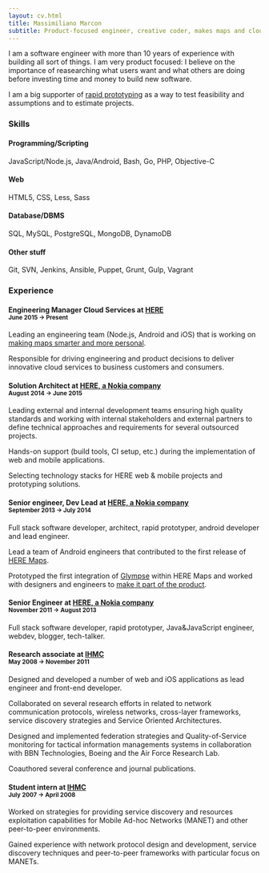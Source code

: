 ```yaml
---
layout: cv.html
title: Massimiliano Marcon
subtitle: Product-focused engineer, creative coder, makes maps and clouds.
---
```


I am a software engineer with more than 10 years of experience with building
all sort of things. I am very product focused: I believe on the importance of reasearching what users want and what others are doing before investing time and money to build new software.

I am a big supporter of [rapid prototyping](https://en.wikipedia.org/wiki/Software_prototyping) as a way to test feasibility and assumptions and to estimate projects.

### Skills

<div class="row skills">
    <div class="col-md-3">
        <h4>Programming/Scripting</h4>
        <p>
            JavaScript/Node.js,
            Java/Android,
            Bash,
            Go,
            PHP,
            Objective-C
        </p>
    </div>
    <div class="col-md-3">
        <h4>Web</h4>
        <p>
            HTML5,
            CSS,
            Less,
            Sass
        </p>
    </div>
    <div class="col-md-3">
        <h4>Database/DBMS</h4>
        <p>
            SQL,
            MySQL,
            PostgreSQL,
            MongoDB,
            DynamoDB
        </p>
    </div>
    <div class="col-md-3">
        <h4>Other stuff</h4>
        <p>
            Git,
            SVN,
            Jenkins,
            Ansible,
            Puppet,
            Grunt,
            Gulp,
            Vagrant
        </p>
    </div>
</div>

### Experience

#### Engineering Manager Cloud Services at [HERE](https://here.com) <br><small>June 2015 → Present</small>

Leading an engineering team (Node.js, Android and iOS) that is working on [making maps smarter and more personal](http://360.here.com/2016/01/20/introducing-third-party-content-make-personal/).

Responsible for driving engineering and product decisions to deliver innovative cloud services to business customers and consumers.

#### Solution Architect at [HERE, a Nokia company](https://here.com) <br><small>August 2014 → June 2015</small>

Leading external and internal development teams ensuring high quality standards and working with internal stakeholders and external partners to define technical approaches and requirements for several outsourced projects.

Hands-on support (build tools, CI setup, etc.) during the implementation of web and mobile applications.

Selecting technology stacks for HERE web & mobile projects and prototyping solutions.
 
#### Senior engineer, Dev Lead at [HERE, a Nokia company](https://here.com) <br><small>September 2013 → July 2014</small>

Full stack software developer, architect, rapid prototyper, android developer and lead engineer.

Lead a team of Android engineers that contributed to the first release of [HERE Maps](https://play.google.com/store/apps/details?id=com.here.app.maps).

Prototyped the first integration of [Glympse](https://glympse.com/) within HERE Maps and worked with designers and engineers to [make it part of the product](http://360.here.com/2014/10/29/using-glympse-android-need-know/).  

#### Senior Engineer at [HERE, a Nokia company](https://here.com) <br><small>November 2011 → August 2013</small>

Full stack software developer, rapid prototyper, Java&JavaScript engineer, webdev, blogger, tech-talker.

#### Research associate at [IHMC](http://ihmc.us) <br><small>May 2008 → November 2011</small>

Designed and developed a number of web and iOS applications as lead engineer and front-end developer.

Collaborated on several research efforts in related to network communication protocols, wireless networks, cross-layer frameworks, service discovery strategies and Service Oriented Architectures.

Designed and implemented federation strategies and Quality-of-Service monitoring for 
tactical information managements systems in collaboration with BBN Technologies, Boeing 
and the Air Force Research Lab.

Coauthored several conference and journal publications.
 
#### Student intern at [IHMC](http://ihmc.us) <br><small>July 2007 → April 2008</small>

Worked on strategies for providing service discovery and resources exploitation capabilities for Mobile Ad-hoc Networks (MANET) and other
peer-to-peer environments.

Gained experience with network protocol design and  development, service discovery techniques and peer-to-peer frameworks with particular focus on MANETs.
